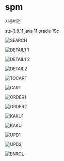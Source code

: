 # spm

사용버전

sts-3.9.11
java 11
oracle 19c 

![SEARCH](https://user-images.githubusercontent.com/121420443/222335519-f45116b4-e9a8-4d36-a759-2a3bde632f0f.gif)

![DETAIL1 1](https://user-images.githubusercontent.com/121420443/222335890-4a4ad15a-3266-4a13-a90f-7336a8194659.gif)

![DETAIL1 2](https://user-images.githubusercontent.com/121420443/222335864-a529f341-a522-4f30-8b96-95db4f3c985f.gif)

![DETAIL2](https://user-images.githubusercontent.com/121420443/222335765-e3734c3b-0f03-429f-bebb-179edf1e9120.gif)

![TOCART](https://user-images.githubusercontent.com/121420443/222335331-61952c19-f0de-44f6-8eb6-38c6525f6c1e.gif)

![CART](https://user-images.githubusercontent.com/121420443/222335547-b4d1a81b-1eae-4a8e-8370-e9cb4efcd89c.gif)

![ORDER1](https://user-images.githubusercontent.com/121420443/222335567-52924fed-4910-4919-b853-e33f9cedb1c9.gif)

![ORDER2](https://user-images.githubusercontent.com/121420443/222335577-79539a5a-a9eb-434f-b275-1167573d395a.gif)

![KAKU1](https://user-images.githubusercontent.com/121420443/222335601-b3f83f06-6e36-4301-9ac7-24c8fa2a7bab.gif)

![KAKU](https://user-images.githubusercontent.com/121420443/222335610-9be6154b-0d1c-4845-b625-1951f6fbacad.gif)

![UPD1](https://user-images.githubusercontent.com/121420443/222335635-5c814c0c-a4fa-4632-9b73-9d5e22aa36f0.gif)

![UPD2](https://user-images.githubusercontent.com/121420443/222335642-abce5e1f-9da5-4365-9140-603ceeabfd24.gif)

![ENROL](https://user-images.githubusercontent.com/121420443/222335652-bd191fe6-ae49-4787-a385-f34edd83fad8.gif)





